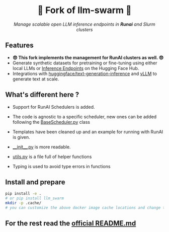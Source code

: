 <div align="center">
  <h1>🐝 Fork of llm-swarm 🦋</h1>
  <p><em>Manage scalable open LLM inference endpoints in <b>Runai</b> and Slurm clusters</em></p>
</div>

## Features

- **😎 This fork implements the management for RunAI clusters as well. 😎**
- Generate synthetic datasets for pretraining or fine-tuning using either local LLMs or [Inference Endpoints](https://huggingface.co/inference-endpoints/dedicated) on the Hugging Face Hub.
- Integrations with [huggingface/text-generation-inference](https://github.com/huggingface/text-generation-inference) and [vLLM](https://github.com/vllm-project/vllm) to generate text at scale.

## What's different here ?

* Support for RunAI Schedulers is added.

* The code is agnostic to a specific scheduler, new ones can be added following the [BaseScheduler.py](llm_swarm/schedulers/base_scheduler.py) class

* Templates have been cleaned up and an example for running with RunAI is given.

* [\_\_init__.py](llm_swarm/__init__.py) is more readable. 

* [utils.py](llm_swarm/utils.py) is a file full of helper functions

* Typing is used to avoid type errors in functions

## Install and prepare

```bash
pip install -e .
# or pip install llm_swarm
mkdir -p .cache/
# you can customize the above docker image cache locations and change them in `templates/tgi_h100.template.slurm` and `templates/vllm_h100.template.slurm`
```

## For the rest read the [official README.md](https://github.com/huggingface/llm-swarm/tree/main)
